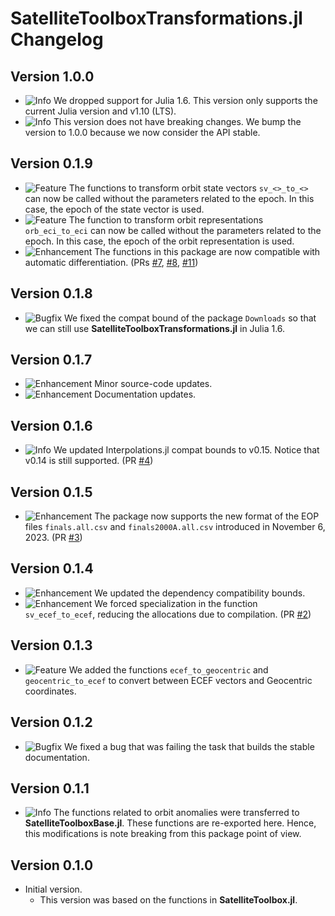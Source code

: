 SatelliteToolboxTransformations.jl Changelog
============================================

Version 1.0.0
-------------

- ![Info][badge-info] We dropped support for Julia 1.6. This version only supports the
  current Julia version and v1.10 (LTS).
- ![Info][badge-info] This version does not have breaking changes. We bump the version to
  1.0.0 because we now consider the API stable.

Version 0.1.9
-------------

- ![Feature][badge-feature] The functions to transform orbit state vectors `sv_<>_to_<>` can
  now be called without the parameters related to the epoch. In this case, the epoch of the
  state vector is used.
- ![Feature][badge-feature] The function to transform orbit representations `orb_eci_to_eci`
  can now be called without the parameters related to the epoch. In this case, the epoch of
  the orbit representation is used.
- ![Enhancement][badge-enhancement] The functions in this package are now compatible with
  automatic differentiation. (PRs [#7][gh-pr-7], [#8][gh-pr-8], [#11][gh-pr-11])

Version 0.1.8
-------------

- ![Bugfix][badge-bugfix] We fixed the compat bound of the package `Downloads` so that we
  can still use **SatelliteToolboxTransformations.jl** in Julia 1.6.

Version 0.1.7
-------------

- ![Enhancement][badge-enhancement] Minor source-code updates.
- ![Enhancement][badge-enhancement] Documentation updates.

Version 0.1.6
-------------

- ![Info][badge-info] We updated Interpolations.jl compat bounds to v0.15. Notice that v0.14
  is still supported. (PR [#4][gh-pr-4])

Version 0.1.5
-------------

- ![Enhancement][badge-enhancement] The package now supports the new format of the EOP files
  `finals.all.csv` and `finals2000A.all.csv` introduced in November 6, 2023. (PR
  [#3][gh-pr-3])

Version 0.1.4
-------------

- ![Enhancement][badge-enhancement] We updated the dependency compatibility bounds.
- ![Enhancement][badge-enhancement] We forced specialization in the function
  `sv_ecef_to_ecef`, reducing the allocations due to compilation. (PR [#2][gh-pr-2])

Version 0.1.3
-------------

- ![Feature][badge-feature] We added the functions `ecef_to_geocentric` and
  `geocentric_to_ecef` to convert between ECEF vectors and Geocentric coordinates.

Version 0.1.2
-------------

- ![Bugfix][badge-bugfix] We fixed a bug that was failing the task that builds the stable
  documentation.

Version 0.1.1
-------------

- ![Info][badge-info] The functions related to orbit anomalies were transferred to
  **SatelliteToolboxBase.jl**. These functions are re-exported here. Hence, this
  modifications is note breaking from this package point of view.

Version 0.1.0
-------------

- Initial version.
  - This version was based on the functions in **SatelliteToolbox.jl**.

[badge-breaking]: https://img.shields.io/badge/BREAKING-red.svg
[badge-deprecation]: https://img.shields.io/badge/Deprecation-orange.svg
[badge-feature]: https://img.shields.io/badge/Feature-green.svg
[badge-enhancement]: https://img.shields.io/badge/Enhancement-blue.svg
[badge-bugfix]: https://img.shields.io/badge/Bugfix-purple.svg
[badge-info]: https://img.shields.io/badge/Info-gray.svg

[gh-pr-2]: https://github.com/JuliaSpace/SatelliteToolboxTransformations.jl/pull/2
[gh-pr-3]: https://github.com/JuliaSpace/SatelliteToolboxTransformations.jl/pull/3
[gh-pr-4]: https://github.com/JuliaSpace/SatelliteToolboxTransformations.jl/pull/4
[gh-pr-7]: https://github.com/JuliaSpace/SatelliteToolboxTransformations.jl/pull/7
[gh-pr-8]: https://github.com/JuliaSpace/SatelliteToolboxTransformations.jl/pull/8
[gh-pr-11]: https://github.com/JuliaSpace/SatelliteToolboxTransformations.jl/pull/11

